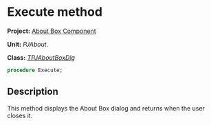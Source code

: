# Execute method

**Project:** [About Box Component](../API.md)

**Unit:** _PJAbout_.

**Class:** [_TPJAboutBoxDlg_](./TPJAboutBoxDlg.md)

```pascal
procedure Execute;
```

## Description

This method displays the About Box dialog and returns when the user closes it.
